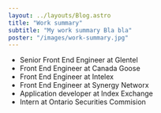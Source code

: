 ```yaml
---
layout: ../layouts/Blog.astro
title: "Work summary"
subtitle: "My work summary Bla bla"
poster: "/images/work-summary.jpg"
---
```


- Senior Front End Engineer at Glentel
- Front End Engineer at Canada Goose
- Front End Engineer at Intelex
- Front End Engineer at Synergy Networx
- Application developer at Index Exchange
- Intern at Ontario Securities Commision
